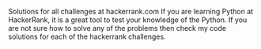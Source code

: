 Solutions for all challenges at hackerrank.com If you are learning Python at HackerRank, it is a great tool to test your knowledge of the Python. If you are not sure how to solve any of the problems then check my code solutions for each of the hackerrank challenges.
